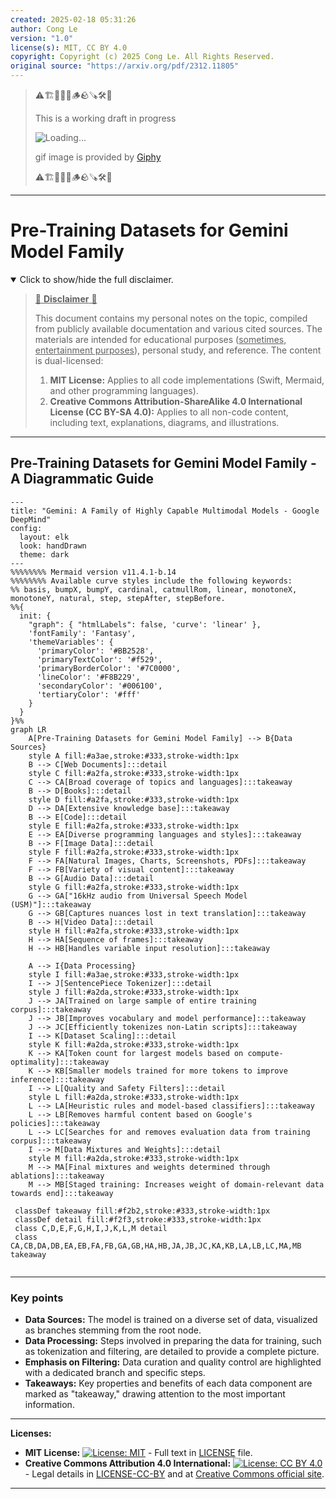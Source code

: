 ```yaml
---
created: 2025-02-18 05:31:26
author: Cong Le
version: "1.0"
license(s): MIT, CC BY 4.0
copyright: Copyright (c) 2025 Cong Le. All Rights Reserved.
original source: "https://arxiv.org/pdf/2312.11805"
---
```


> ⚠️🏗️🚧🦺🧱🪵🪨🪚🛠️👷
> 
> This is a working draft in progress
> 
> ![Loading...](https://media1.giphy.com/media/v1.Y2lkPTc5MGI3NjExZXgzaXduc25lYWMybGIzbmNvanYzbHZ2N2hpOHJmMTdqdGI1ZGRteCZlcD12MV9pbnRlcm5hbF9naWZfYnlfaWQmY3Q9Zw/xT0BKumCMrUb0dCypa/giphy.gif)
>
> gif image is provided by [Giphy](https://giphy.com)
> 
> ⚠️🏗️🚧🦺🧱🪵🪨🪚🛠️👷


----


# Pre-Training Datasets for Gemini Model Family
<details open>
<summary>Click to show/hide the full disclaimer.</summary>
   
> <ins>📢 **Disclaimer** 🚨</ins>
>
> This document contains my personal notes on the topic,
> compiled from publicly available documentation and various cited sources.
> The materials are intended for educational purposes (<ins>sometimes, entertainment purposes</ins>), personal study, and reference.
> The content is dual-licensed:
> 1. **MIT License:** Applies to all code implementations (Swift, Mermaid, and other programming languages).
> 2. **Creative Commons Attribution-ShareAlike 4.0 International License (CC BY-SA 4.0):** Applies to all non-code content, including text, explanations, diagrams, and illustrations.

</details>

---


## Pre-Training Datasets for Gemini Model Family - A Diagrammatic Guide 


```mermaid
---
title: "Gemini: A Family of Highly Capable Multimodal Models - Google DeepMind"
config:
  layout: elk
  look: handDrawn
  theme: dark
---
%%%%%%%% Mermaid version v11.4.1-b.14
%%%%%%%% Available curve styles include the following keywords:
%% basis, bumpX, bumpY, cardinal, catmullRom, linear, monotoneX, monotoneY, natural, step, stepAfter, stepBefore.
%%{
  init: {
    "graph": { "htmlLabels": false, 'curve': 'linear' },
    'fontFamily': 'Fantasy',
    'themeVariables': {
      'primaryColor': '#BB2528',
      'primaryTextColor': '#f529',
      'primaryBorderColor': '#7C0000',
      'lineColor': '#F8B229',
      'secondaryColor': '#006100',
      'tertiaryColor': '#fff'
    }
  }
}%%
graph LR
    A[Pre-Training Datasets for Gemini Model Family] --> B{Data Sources}
    style A fill:#a3ae,stroke:#333,stroke-width:1px
    B --> C[Web Documents]:::detail
    style C fill:#a2fa,stroke:#333,stroke-width:1px
    C --> CA[Broad coverage of topics and languages]:::takeaway
    B --> D[Books]:::detail
    style D fill:#a2fa,stroke:#333,stroke-width:1px
    D --> DA[Extensive knowledge base]:::takeaway
    B --> E[Code]:::detail
    style E fill:#a2fa,stroke:#333,stroke-width:1px
    E --> EA[Diverse programming languages and styles]:::takeaway
    B --> F[Image Data]:::detail
    style F fill:#a2fa,stroke:#333,stroke-width:1px
    F --> FA[Natural Images, Charts, Screenshots, PDFs]:::takeaway
    F --> FB[Variety of visual content]:::takeaway
    B --> G[Audio Data]:::detail
    style G fill:#a2fa,stroke:#333,stroke-width:1px
    G --> GA["16kHz audio from Universal Speech Model (USM)"]:::takeaway
    G --> GB[Captures nuances lost in text translation]:::takeaway
    B --> H[Video Data]:::detail
    style H fill:#a2fa,stroke:#333,stroke-width:1px
    H --> HA[Sequence of frames]:::takeaway
    H --> HB[Handles variable input resolution]:::takeaway
    
    A --> I{Data Processing}
    style I fill:#a3ae,stroke:#333,stroke-width:1px
    I --> J[SentencePiece Tokenizer]:::detail
    style J fill:#a2da,stroke:#333,stroke-width:1px
    J --> JA[Trained on large sample of entire training corpus]:::takeaway
    J --> JB[Improves vocabulary and model performance]:::takeaway
    J --> JC[Efficiently tokenizes non-Latin scripts]:::takeaway
    I --> K[Dataset Scaling]:::detail
    style K fill:#a2da,stroke:#333,stroke-width:1px
    K --> KA[Token count for largest models based on compute-optimality]:::takeaway
    K --> KB[Smaller models trained for more tokens to improve inference]:::takeaway
    I --> L[Quality and Safety Filters]:::detail
    style L fill:#a2da,stroke:#333,stroke-width:1px
    L --> LA[Heuristic rules and model-based classifiers]:::takeaway
    L --> LB[Removes harmful content based on Google's policies]:::takeaway
    L --> LC[Searches for and removes evaluation data from training corpus]:::takeaway
    I --> M[Data Mixtures and Weights]:::detail
    style M fill:#a2da,stroke:#333,stroke-width:1px
    M --> MA[Final mixtures and weights determined through ablations]:::takeaway
    M --> MB[Staged training: Increases weight of domain-relevant data towards end]:::takeaway

 classDef takeaway fill:#f2b2,stroke:#333,stroke-width:1px
 classDef detail fill:#f2f3,stroke:#333,stroke-width:1px
 class C,D,E,F,G,H,I,J,K,L,M detail
 class CA,CB,DA,DB,EA,EB,FA,FB,GA,GB,HA,HB,JA,JB,JC,KA,KB,LA,LB,LC,MA,MB takeaway
 
```

---


### Key points

*   **Data Sources:** The model is trained on a diverse set of data, visualized as branches stemming from the root node.
*   **Data Processing:** Steps involved in preparing the data for training, such as tokenization and filtering, are detailed to provide a complete picture.
*   **Emphasis on Filtering:** Data curation and quality control are highlighted with a dedicated branch and specific steps.
*   **Takeaways:** Key properties and benefits of each data component are marked as "takeaway," drawing attention to the most important information.





---
**Licenses:**

- **MIT License:**  [![License: MIT](https://img.shields.io/badge/License-MIT-yellow.svg)](LICENSE) - Full text in [LICENSE](LICENSE) file.
- **Creative Commons Attribution 4.0 International:** [![License: CC BY 4.0](https://licensebuttons.net/l/by/4.0/88x31.png)](LICENSE-CC-BY) - Legal details in [LICENSE-CC-BY](LICENSE-CC-BY) and at [Creative Commons official site](http://creativecommons.org/licenses/by/4.0/).

---